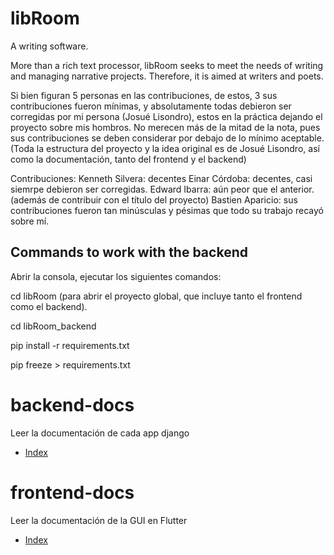 # libRoom
A writing software.

More than a rich text processor, libRoom seeks to meet the needs of writing and managing narrative projects. Therefore, it is aimed at writers and poets.

Si bien figuran 5 personas en las contribuciones, de estos, 3 sus contribuciones fueron mínimas, y absolutamente todas debieron ser corregidas por mi persona (Josué Lisondro), estos en la práctica dejando el proyecto sobre mis hombros. No merecen más de la mitad de la nota, pues sus contribuciones se deben considerar por debajo de lo mínimo aceptable.
(Toda la estructura del proyecto y la idea original es de Josué Lisondro, así como la documentación, tanto del frontend y el backend)

Contribuciones:
Kenneth Silvera: decentes
Einar Córdoba: decentes, casi siemrpe debieron ser corregidas.
Edward Ibarra: aún peor que el anterior. (además de contribuir con el título del proyecto)
Bastien Aparicio: sus contribuciones fueron tan minúsculas y pésimas que todo su trabajo recayó sobre mí.

## Commands to work with the backend
Abrir la consola, ejecutar los siguientes comandos: 

cd libRoom (para abrir el proyecto global, que incluye tanto el frontend como el backend).

cd libRoom_backend

pip install -r requirements.txt <!--en este documento se listan todas las liberías que se utilizarán en este proyecto, en el mismo se deben incluir las librerías que se vayan instalando en el futuro -->

pip freeze > requirements.txt <!--requirements.txt para actualizarlo cada vez que se instala una nueva librería -->

<!-- traducir antes de entregar el repositorio -->

# backend-docs
Leer la documentación de cada app django
- [Index](backend-docs/index.md)

# frontend-docs
Leer la documentación de la GUI en Flutter
- [Index](frontend-docs/index.md)


